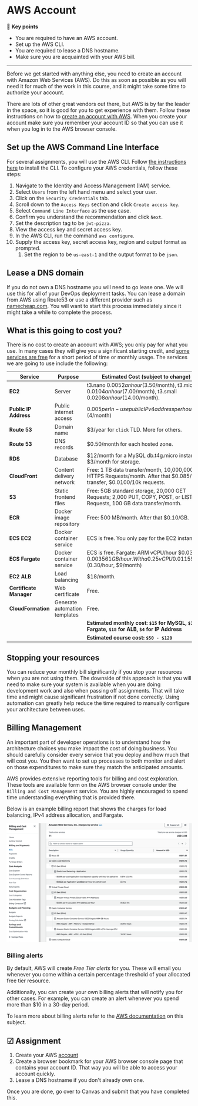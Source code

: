 # AWS Account

🔑 **Key points**

- You are required to have an AWS account.
- Set up the AWS CLI.
- You are required to lease a DNS hostname.
- Make sure you are acquainted with your AWS bill.

---

Before we get started with anything else, you need to create an account with Amazon Web Services (AWS). Do this as soon as possible as you will need it for much of the work in this course, and it might take some time to authorize your account.

There are lots of other great vendors out there, but AWS is by far the leader in the space, so it is good for you to get experience with them. Follow these instructions on how to [create an account with AWS](https://aws.amazon.com/premiumsupport/knowledge-center/create-and-activate-aws-account/). When you create your account make sure you remember your account ID so that you can use it when you log in to the AWS browser console.

## Set up the AWS Command Line Interface

For several assignments, you will use the AWS CLI. Follow [the instructions here](https://docs.aws.amazon.com/cli/latest/userguide/getting-started-install.html) to install the CLI. To configure your AWS credentials, follow these steps:

1. Navigate to the Identity and Access Management (IAM) service.
1. Select `Users` from the left hand menu and select your user.
1. Click on the `Security Credentials` tab.
1. Scroll down to the `Access Keys` section and click `Create access key`.
1. Select `Command Line Interface` as the use case.
1. Confirm you understand the recommendation and click `Next`.
1. Set the description tag to be `jwt-pizza`.
1. View the access key and secret access key.
1. In the AWS CLI, run the command `aws configure`.
1. Supply the access key, secret access key, region and output format as prompted.
   1. Set the region to be `us-east-1` and the output format to be `json`.

## Lease a DNS domain

If you do not own a DNS hostname you will need to go lease one. We will use this for all of your DevOps deployment tasks. You can lease a domain from AWS using Route53 or use a different provider such as [namecheap.com](namecheap.com). You will want to start this process immediately since it might take a while to complete the process.

## What is this going to cost you?

There is no cost to create an account with AWS; you only pay for what you use. In many cases they will give you a significant starting credit, and [some services are free](https://aws.amazon.com/free) for a short period of time or monthly usage. The services we are going to use include the following:

| Service                 | Purpose                       | Estimated Cost (subject to change)                                                                                      |
| ----------------------- | ----------------------------- | ----------------------------------------------------------------------------------------------------------------------- |
| **EC2**                 | Server                        | t3.nano $0.0052 an hour ($3.50/month), t3.micro $0.0104 an hour ($7.00/month), t3.small $0.0208 an hour ($14.00/month). |
| **Public IP Address**   | Public internet access        | $0.005 per In-use public IPv4 address per hour. ($4/month)                                                              |
| **Route 53**            | Domain name                   | $3/year for `click` TLD. More for others.                                                                               |
| **Route 53**            | DNS records                   | $0.50/month for each hosted zone.                                                                                       |
| **RDS**                 | Database                      | $12/month for a MySQL db.t4g.micro instance. $3/month for storage.                                                      |
| **CloudFront**          | Content delivery network      | Free: 1 TB data transfer/month, 10,000,000 HTTPS Requests/month. After that $0.085/TB transfer, $0.0100/10k requests.   |
| **S3**                  | Static frontend files         | Free: 5GB standard storage, 20,000 GET Requests; 2,000 PUT, COPY, POST, or LIST Requests, 100 GB data transfer/month.   |
| **ECR**                 | Docker image repository       | Free: 500 MB/month. After that $0.10/GB.                                                                                |
| **ECS EC2**             | Docker container service      | ECS is free. You only pay for the EC2 instance.                                                                         |
| **ECS Fargate**         | Docker container service      | ECS is free. Fargate: ARM vCPU/hour $0.03238, $0.00356 1 GB/hour. With a 0.25 vCPU 0.011551/hr. ($0.30/hour, $9/month)  |
| **EC2 ALB**             | Load balancing                | $18/month.                                                                                                              |
| **Certificate Manager** | Web certificate               | Free.                                                                                                                   |
| **CloudFormation**      | Generate automation templates | Free.                                                                                                                   |
|                         |                               | **Estimated monthly cost: `$15` for MySQL, `$10` for Fargate, `$18` for ALB, `$4` for IP Address**                      |
|                         |                               | **Estimated course cost: `$50 - $120`**                                                                                 |

## Stopping your resources

You can reduce your monthly bill significantly if you stop your resources when you are not using them. The downside of this approach is that you will need to make sure your system is available when you are doing development work and also when passing off assignments. That will take time and might cause significant frustration if not done correctly. Using automation can greatly help reduce the time required to manually configure your architecture between uses.

## Billing Management

An important part of developer operations is to understand how the architecture choices you make impact the cost of doing business. You should carefully consider every service that you deploy and how much that will cost you. You then want to set up processes to both monitor and alert on those expenditures to make sure they match the anticipated amounts.

AWS provides extensive reporting tools for billing and cost exploration. These tools are available form on the AWS browser console under the `Billing and Cost Management` service. You are highly encouraged to spend time understanding everything that is provided there.

Below is an example billing report that shows the charges for load balancing, IPv4 address allocation, and Fargate.

![Billing report](billingReport.png)

### Billing alerts

By default, AWS will create _Free Tier alerts_ for you. These will email you whenever you come within a certain percentage threshold of your allocated free tier resource.

Additionally, you can create your own billing alerts that will notify you for other cases. For example, you can create an alert whenever you spend more than $10 in a 30-day period.

To learn more about billing alerts refer to the [AWS documentation](https://docs.aws.amazon.com/AmazonCloudWatch/latest/monitoring/monitor_estimated_charges_with_cloudwatch.html) on this subject.

## ☑ Assignment

1. Create your AWS [account](https://aws.amazon.com/premiumsupport/knowledge-center/create-and-activate-aws-account/)
1. Create a browser bookmark for your AWS browser console page that contains your account ID. That way you will be able to access your account quickly.
1. Lease a DNS hostname if you don't already own one.

Once you are done, go over to Canvas and submit that you have completed this.
